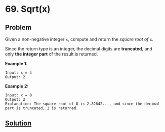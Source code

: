 # 69. Sqrt(x)

## Problem

Given a non-negative integer ```x```, compute and return the *square root of* ```x```.

Since the return type is an integer, the decimal digits are **truncated**, and only **the integer part** of the result is returned.

**Example 1:**
```
Input: x = 4
Output: 2
```

**Example 2:**
```
Input: x = 8
Output: 2
Explanation: The square root of 8 is 2.82842..., and since the decimal part is truncated, 2 is returned.
```

## [Solution](answer.py)
